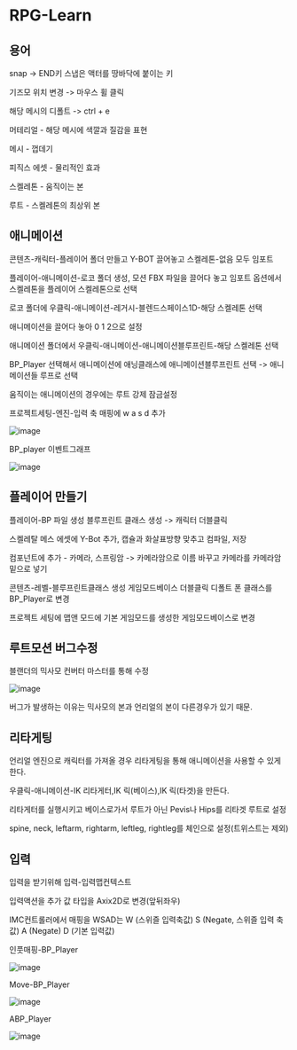 # RPG-Learn

용어
---
snap -> END키 스냅은 액터를 땅바닥에 붙이는 키

기즈모 위치 변경 -> 마우스 휠 클릭

해당 메시의 디폴트 -> ctrl + e

머테리얼 - 해당 메시에 색깔과 질감을 표현

메시 - 껍데기

피직스 에셋 - 물리적인 효과

스켈레톤 - 움직이는 본

루트 - 스켈레톤의 최상위 본

애니메이션
---
   콘텐츠-캐릭터-플레이어 폴더 만들고 Y-BOT 끌어놓고 스켈레톤-없음 모두 임포트
  
   플레이어-애니메이션-로코 폴더 생성, 모션 FBX 파일을 끌어다 놓고 임포트 옵션에서 스켈레톤을 플레이어 스켈레톤으로 선택
  
   로코 폴더에 우클릭-애니메이션-레거시-블렌드스페이스1D-해당 스켈레톤 선택
  
   애니메이션을 끌어다 놓아 0 1 2으로 설정
  
   애니메이션 폴더에서 우클릭-애니메이션-애니메이션블루프린트-해당 스켈레톤 선택
  
   BP_Player 선택해서 애니메이션에 애닝클래스에 애니메이션블루프린트 선택 -> 애니메이션들 루프로 선택

   움직이는 애니메이션의 경우에는 루트 강제 잠금설정
  
   프로젝트세팅-엔진-입력 축 매핑에 w a s d 추가
  
![image](https://github.com/user-attachments/assets/4446e71a-d6fd-46f6-8afe-3bd1b4be6e42)

  BP_player 이벤트그래프
  
  ![image](https://github.com/user-attachments/assets/73830d78-7730-492d-98eb-046bb25357b5)

플레이어 만들기
---
  플레이어-BP 파일 생성 블루프린트 클래스 생성 -> 캐릭터 더블클릭
  
  스켈레탈 메스 에셋에 Y-Bot 추가, 캡슐과 화살표방향 맞추고 컴파일, 저장
  
  컴포넌트에 추가 - 카메라, 스프링암 -> 카메라암으로 이름 바꾸고 카메라를 카메라암 밑으로 넣기
  
  콘텐츠-레벨-블루프린트클래스 생성 게임모드베이스 더블클릭 디폴트 폰 클래스를 BP_Player로 변경 
  
  프로젝트 세팅에 맵앤 모드에 기본 게임모드를 생성한 게임모드베이스로 변경
  
루트모션 버그수정
---
블랜더의 믹사모 컨버터 마스터를 통해 수정

![image](https://github.com/user-attachments/assets/f71be1b9-9d8c-4d3f-978b-e71eb393d0e3)

버그가 발생하는 이유는 믹사모의 본과 언리얼의 본이 다른경우가 있기 때문.

리타게팅
---
언리얼 엔진으로 캐릭터를 가져올 경우 리타게팅을 통해 애니메이션을 사용할 수 있게 한다.

우클릭-애니메이션-IK 리타게터,IK 릭(베이스),IK 릭(타겟)을 만든다. 

리타게터를 실행시키고 베이스로가서 루트가 아닌 Pevis나 Hips를 리타겟 루트로 설정

spine, neck, leftarm, rightarm, leftleg, rightleg를 체인으로 설정(트위스트는 제외)

입력
---
입력을 받기위해 입력-입력맵컨텍스트

입력액션을 추가 값 타입을 Axix2D로 변경(앞뒤좌우)

IMC컨트롤러에서 매핑을 WSAD는 W (스위즐 입력축값) S (Negate, 스위즐 입력 축 값) A (Negate) D (기본 입력값)

인풋매핑-BP_Player

![image](https://github.com/user-attachments/assets/5424328b-6851-4615-a94c-71a0d2f6dca4)

Move-BP_Player

![image](https://github.com/user-attachments/assets/1fb6c6a6-d291-4dcc-ade6-2c9e6170a48b)

ABP_Player

![image](https://github.com/user-attachments/assets/7d95d3bc-0bcd-48f5-898c-ed1377de6cf3)
